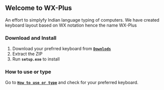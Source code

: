 ## Welcome to WX-Plus

An effort to simplyfy Indian language typing of computers. We have created keyboard layout based on WX notation hence the name WX-Plus

### Download and Install
1. Download your prefrred keyboard from [__`Downlods`__](https://atulsnapy.github.io/WX-plus/downloads/) 
2. Extract the ZIP
3. Run **`setup.exe`** to install

### How to use or type
Go to [**`How to use or type`**](https://atulsnapy.github.io/WX-plus/howtouse/) and check for your preferred keyboard.
